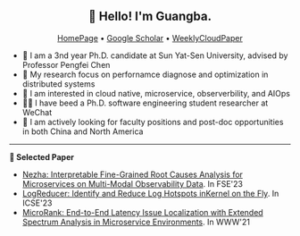 <h2 align="center">👋 Hello! I'm Guangba.</h2>
<p align="center">
  <a href="https://yuxiaoba.github.com">HomePage</a> •
  <a href="https://scholar.google.com/citations?user=wXY0D6YAAAAJ">Google Scholar</a> •
  <a href="https://yuxiaoba.github.io/authors/admin/weeklycloudpaper.jpg">WeeklyCloudPaper</a>
</p>


- 🔭 I am a 3nd year Ph.D. candidate at Sun Yat-Sen University, advised by Professor Pengfei Chen
- 🌱 My research focus on perfornamce diagnose and optimization in distributed systems
- 📙 I am interested in cloud native, microservice, observerbility, and AIOps
- 👨‍💻 I have beed a Ph.D. software engineering student researcher at WeChat
- 🚀 I am actively looking for faculty positions and post-doc opportunities in both China and North America

-------

**📝 Selected Paper**

<!-- BLOG-POST-LIST:START -->
-  [Nezha: Interpretable Fine-Grained Root Causes Analysis for Microservices on Multi-Modal Observability Data](https://yuxiaoba.github.io/publication/nezha23/). In FSE'23
-  [LogReducer: Identify and Reduce Log Hotspots inKernel on the Fly](https://yuxiaoba.github.io/publication/logreducer22/logreducer22.pdf). In ICSE'23
-  [MicroRank: End-to-End Latency Issue Localization with Extended Spectrum Analysis in Microservice Environments](https://yuxiaoba.github.io/publication/microrank/microrank.pdf). In WWW'21
<!-- BLOG-POST-LIST:END -->



